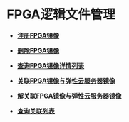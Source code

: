 # FPGA逻辑文件管理<a name="ZH-CN_TOPIC_0065962596"></a>

-   **[注册FPGA镜像](注册FPGA镜像.md)**  

-   **[删除FPGA镜像](删除FPGA镜像.md)**  

-   **[查询FPGA镜像详情列表](查询FPGA镜像详情列表.md)**  

-   **[关联FPGA镜像与弹性云服务器镜像](关联FPGA镜像与弹性云服务器镜像.md)**  

-   **[解关联FPGA镜像与弹性云服务器镜像](解关联FPGA镜像与弹性云服务器镜像.md)**  

-   **[查询关联列表](查询关联列表.md)**  



